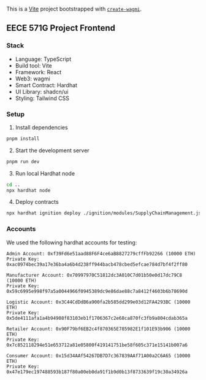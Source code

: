This is a [Vite](https://vitejs.dev) project bootstrapped
with [`create-wagmi`](https://github.com/wevm/wagmi/tree/main/packages/create-wagmi).

## EECE 571G Project Frontend

### Stack

- Language: TypeScript
- Build tool: Vite
- Framework: React
- Web3: wagmi
- Smart Contract: Hardhat
- UI Library: shadcn/ui
- Styling: Tailwind CSS

### Setup

1. Install dependencies

```bash
pnpm install
```

2. Start the development server

```bash
pnpm run dev
```

3. Run local Hardhat node

```bash
cd ..
npx hardhat node
```

4. Deploy contracts

```bash
npx hardhat ignition deploy ./ignition/modules/SupplyChainManagement.js --network localhost
```

### Accounts

We used the following hardhat accounts for testing:

```
Admin Account: 0xf39Fd6e51aad88F6F4ce6aB8827279cffFb92266 (10000 ETH)
Private Key: 0xac0974bec39a17e36ba4a6b4d238ff944bacb478cbed5efcae784d7bf4f2ff80

Manufacturer Account: 0x70997970C51812dc3A010C7d01b50e0d17dc79C8 (10000 ETH)
Private Key: 0x59c6995e998f97a5a0044966f0945389dc9e86dae88c7a8412f4603b6b78690d

Logistic Account: 0x3C44CdDdB6a900fa2b585dd299e03d12FA4293BC (10000 ETH)
Private Key: 0x5de4111afa1a4b94908f83103eb1f1706367c2e68ca870fc3fb9a804cdab365a

Retailer Account: 0x90F79bf6EB2c4f870365E785982E1f101E93b906 (10000 ETH)
Private Key: 0x7c852118294e51e653712a81e05800f419141751be58f605c371e15141b007a6

Consumer Account: 0x15d34AAf54267DB7D7c367839AAf71A00a2C6A65 (10000 ETH)
Private Key: 0x47e179ec197488593b187f80a00eb0da91f1b9d0b13f8733639f19c30a34926a
```
